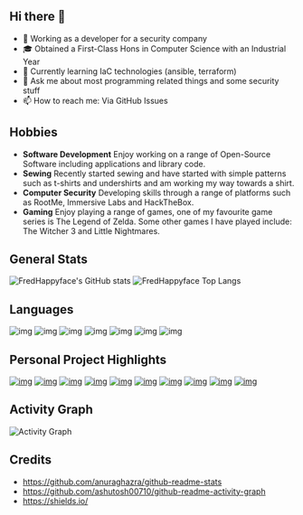 ## Hi there 👋

<!--
**FredHappyface/FredHappyface** is a ✨ _special_ ✨ repository because its `README.md` (this file) appears on your GitHub profile.

- 👯 Looking to collaborate on ...
- 🤔 Looking for help with ...
- 😄 Pronouns: ...
- ⚡ Fun fact: ...
-->

- 🔭 Working as a developer for a security company
- 🎓 Obtained a First-Class Hons in Computer Science with an Industrial Year
- 🌱 Currently learning IaC technologies (ansible, terraform)
- 💬 Ask me about most programming related things and some security stuff
- 📫 How to reach me: Via GitHub Issues

## Hobbies

- **Software Development** Enjoy working on a range of
  Open-Source Software including applications and library code.
- **Sewing** Recently started sewing and have started with simple patterns
  such as t-shirts and undershirts and am working my way towards a shirt.
- **Computer Security** Developing skills through a range of platforms
  such as RootMe, Immersive Labs and HackTheBox.
- **Gaming** Enjoy playing a range of games, one of my favourite game
  series is The Legend of Zelda. Some other games I have played include:
  The Witcher 3 and Little Nightmares.

## General Stats

![FredHappyface's GitHub stats](https://github-readme-stats.vercel.app/api?username=FredHappyface&count_private=true&show_icons=true&theme=radical&hide_border=true&include_all_commits=true&count_private=true&role=OWNER,COLLABORATOR)
![FredHappyface Top Langs](https://github-readme-stats.vercel.app/api/top-langs/?username=FredHappyface&langs_count=8&theme=radical&hide_border=true&layout=compact&card_width=445&include_all_commits=true&count_private=true&role=OWNER,COLLABORATOR&hide=css)

## Languages

![img](https://img.shields.io/badge/-Python-000?style=for-the-badge&logo=python&color=151515&logoColor=000&labelColor=fd428e)
![img](https://img.shields.io/badge/-Kotlin-000?style=for-the-badge&logo=kotlin&color=151515&logoColor=000&labelColor=fd428e)
![img](https://img.shields.io/badge/-Java-000?style=for-the-badge&logo=coffeescript&color=151515&logoColor=000&labelColor=fd428e)
![img](https://img.shields.io/badge/-JavaScript-000?style=for-the-badge&logo=javascript&color=151515&logoColor=000&labelColor=fd428e)
![img](https://img.shields.io/badge/-HTML-000?style=for-the-badge&logo=html5&color=151515&logoColor=000&labelColor=fd428e)
![img](https://img.shields.io/badge/-CSS-000?style=for-the-badge&logo=css3&color=151515&logoColor=000&labelColor=fd428e)
![img](https://img.shields.io/badge/-Nunjucks-000?style=for-the-badge&logo=nunjucks&color=151515&logoColor=000&labelColor=fd428e)

## Personal Project Highlights

[![img](https://github-readme-stats.vercel.app/api/pin/?username=FredHappyface&theme=radical&hide_border=true&repo=VSCode.OSKeybindings)](https://github.com/FredHappyface/VSCode.OSKeybindings)
[![img](https://github-readme-stats.vercel.app/api/pin/?username=FredHappyface&theme=radical&hide_border=true&repo=CPP.ImageEncoder)](https://github.com/FredHappyface/CPP.ImageEncoder)
[![img](https://github-readme-stats.vercel.app/api/pin/?username=FredHappyface&theme=radical&hide_border=true&repo=Android.EweSticker)](https://github.com/FredHappyface/Android.EweSticker)
[![img](https://github-readme-stats.vercel.app/api/pin/?username=FredHappyface&theme=radical&hide_border=true&repo=Android.FHCode)](https://github.com/FredHappyface/Android.FHCode)
[![img](https://github-readme-stats.vercel.app/api/pin/?username=FHPythonUtils&theme=radical&hide_border=true&repo=Cli2Gui)](https://github.com/FHPythonUtils/Cli2Gui)
[![img](https://github-readme-stats.vercel.app/api/pin/?username=FHPythonUtils&theme=radical&hide_border=true&repo=PyLottie)](https://github.com/FHPythonUtils/PyLottie)
[![img](https://github-readme-stats.vercel.app/api/pin/?username=FHPythonUtils&theme=radical&hide_border=true&repo=BlendModes)](https://github.com/FHPythonUtils/BlendModes)
[![img](https://github-readme-stats.vercel.app/api/pin/?username=FHPythonUtils&theme=radical&hide_border=true&repo=SVGTrace)](https://github.com/FHPythonUtils/SVGTrace)
[![img](https://github-readme-stats.vercel.app/api/pin/?username=FHPWA&theme=radical&hide_border=true&repo=passwordgen)](https://github.com/FHPWA/passwordgen)
[![img](https://github-readme-stats.vercel.app/api/pin/?username=FHPWA&theme=radical&hide_border=true&repo=aerodice)](https://github.com/FHPWA/aerodice)

## Activity Graph

![Activity Graph](https://github-readme-activity-graph.cyclic.app/graph?username=fredhappyface&bg_color=141321&color=a9fef7&line=fd428e&point=fd428e&area=true&hide_border=true)

## Credits

- https://github.com/anuraghazra/github-readme-stats
- https://github.com/ashutosh00710/github-readme-activity-graph
- https://shields.io/
